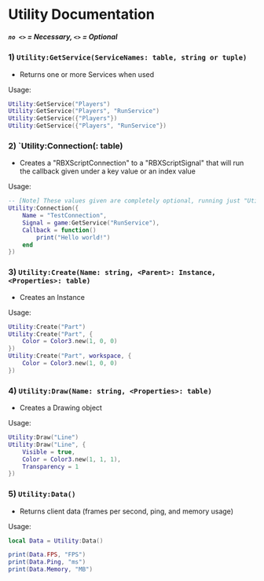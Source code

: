 # Utility Documentation
##### `no <>` = Necessary, `<>` = Optional

### 1) `Utility:GetService(ServiceNames: table, string or tuple)`
- Returns one or more Services when used

Usage:
```lua
Utility:GetService("Players")
Utility:GetService("Players", "RunService")
Utility:GetService({"Players"})
Utility:GetService({"Players", "RunService"})
```

### 2) `Utility:Connection(<Data>: table)
- Creates a "RBXScriptConnection" to a "RBXScriptSignal" that will run the callback given under a key value or an index value

Usage:
```lua
-- [Note] These values given are completely optional, running just "Utility:Connection()" will create a connection the the "RenderStepped" event on the "RunService" and call an empty closure.
Utility:Connection({
    Name = "TestConnection",
    Signal = game:GetService("RunService"),
    Callback = function()
        print("Hello world!")
    end
})
```

### 3) `Utility:Create(Name: string, <Parent>: Instance, <Properties>: table)`
- Creates an Instance

Usage:
```lua
Utility:Create("Part")
Utility:Create("Part", {
    Color = Color3.new(1, 0, 0)
})
Utility:Create("Part", workspace, {
    Color = Color3.new(1, 0, 0)
})
```

### 4) `Utility:Draw(Name: string, <Properties>: table)`
- Creates a Drawing object

Usage:
```lua
Utility:Draw("Line")
Utility:Draw("Line", {
    Visible = true,
    Color = Color3.new(1, 1, 1),
    Transparency = 1
})
```

### 5) `Utility:Data()`
- Returns client data (frames per second, ping, and memory usage)

Usage:
```lua
local Data = Utility:Data()

print(Data.FPS, "FPS")
print(Data.Ping, "ms")
print(Data.Memory, "MB")
```